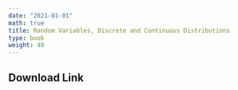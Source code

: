 ```yaml
---
date: "2021-01-01"
math: true
title: Random Variables, Discrete and Continuous Distributions
type: book
weight: 40
---
```


## Download Link
